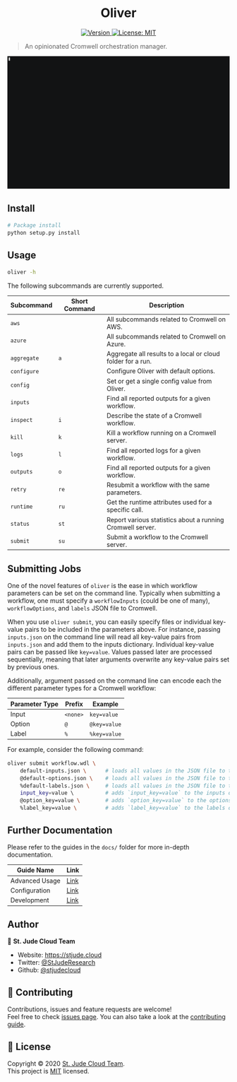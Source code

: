 <h1 align="center">Oliver</h1>
<p align="center">
  <a href="https://www.npmjs.com/package/oliver" target="_blank">
    <img alt="Version" src="https://img.shields.io/static/v1?label=version&message=alpha&color=orange">
  </a>
  <a href="https://github.com/stjudecloud/oliver/blob/master/LICENSE.md" target="_blank">
    <img alt="License: MIT" src="https://img.shields.io/badge/License-MIT-yellow.svg" />
  </a>
</p>

> An opinionated Cromwell orchestration manager.

![Oliver Example](./docs/oliver-example.gif)

## Install

```sh
# Package install
python setup.py install
```

## Usage

```bash
oliver -h
```

The following subcommands are currently supported.

| Subcommand  | Short Command | Description                                                 |
| ----------- | ------------- | ----------------------------------------------------------- |
| `aws`       |               | All subcommands related to Cromwell on AWS.                 |
| `azure`     |               | All subcommands related to Cromwell on Azure.               |
| `aggregate` | `a`           | Aggregate all results to a local or cloud folder for a run. |
| `configure` |               | Configure Oliver with default options.                      |
| `config`    |               | Set or get a single config value from Oliver.               |
| `inputs`    |               | Find all reported outputs for a given workflow.             |
| `inspect`   | `i`           | Describe the state of a Cromwell workflow.                  |
| `kill`      | `k`           | Kill a workflow running on a Cromwell server.               |
| `logs`      | `l`           | Find all reported logs for a given workflow.                |
| `outputs`   | `o`           | Find all reported outputs for a given workflow.             |
| `retry`     | `re`          | Resubmit a workflow with the same parameters.               |
| `runtime`   | `ru`          | Get the runtime attributes used for a specific call.        |
| `status`    | `st`          | Report various statistics about a running Cromwell server.  |
| `submit`    | `su`          | Submit a workflow to the Cromwell server.                   |

## Submitting Jobs

One of the novel features of `oliver` is the ease in which workflow
parameters can be set on the command line. Typically when submitting a workflow, 
one must specify a `workflowInputs` (could be one of many), `workflowOptions`,
and `labels` JSON file to Cromwell.

When you use `oliver submit`, you can easily specify files or individual key-value 
pairs to be included in the parameters above. For instance, passing `inputs.json` on 
the command line will read all key-value pairs from `inputs.json` and add them to 
the inputs dictionary. Individual key-value pairs can be passed like `key=value`.
Values passed later are processed sequentially, meaning that later arguments
overwrite any key-value pairs set by previous ones.

Additionally, argument passed on the command line can encode each the
different parameter types for a Cromwell workflow:

| Parameter Type | Prefix   | Example      |
| -------------- | -------- | ------------ |
| Input          | `<none>` | `key=value`  |
| Option         | `@`      | `@key=value` |
| Label          | `%`      | `%key=value` |

For example, consider the following command:

```bash
oliver submit workflow.wdl \
    default-inputs.json \      # loads all values in the JSON file to the inputs object.
    @default-options.json \    # loads all values in the JSON file to the options object.
    %default-labels.json \     # loads all values in the JSON file to the labels object.
    input_key=value \          # adds `input_key=value` to the inputs object (overwrites the value if `input_key` set in default-inputs.json).
    @option_key=value \        # adds `option_key=value` to the options object (overwrites the value if `option_key` set in default-options.json).
    %label_key=value \         # adds `label_key=value` to the labels object (overwrites the value if `label_key` set in default-labels.json).
```

## Further Documentation

Please refer to the guides in the `docs/` folder for more in-depth
documentation.

| Guide Name     | Link                             |
| -------------- | -------------------------------- |
| Advanced Usage | [Link](./docs/ADVANCED_USAGE.md) |
| Configuration  | [Link](./docs/CONFIGURATION.md)  |
| Development    | [Link](./docs/DEVELOPMENT.md)    |

## Author

👤 **St. Jude Cloud Team**

* Website: https://stjude.cloud
* Twitter: [@StJudeResearch](https://twitter.com/StJudeResearch)
* Github: [@stjudecloud](https://github.com/stjudecloud)

## 🤝 Contributing

Contributions, issues and feature requests are welcome!<br />Feel free to check [issues page](https://github.com/stjudecloud/oliver/issues). You can also take a look at the [contributing guide](https://github.com/stjudecloud/oliver/blob/master/CONTRIBUTING.md).

## 📝 License

Copyright © 2020 [St. Jude Cloud Team](https://github.com/stjudecloud).<br />
This project is [MIT](https://github.com/stjudecloud/oliver/blob/master/LICENSE.md) licensed.